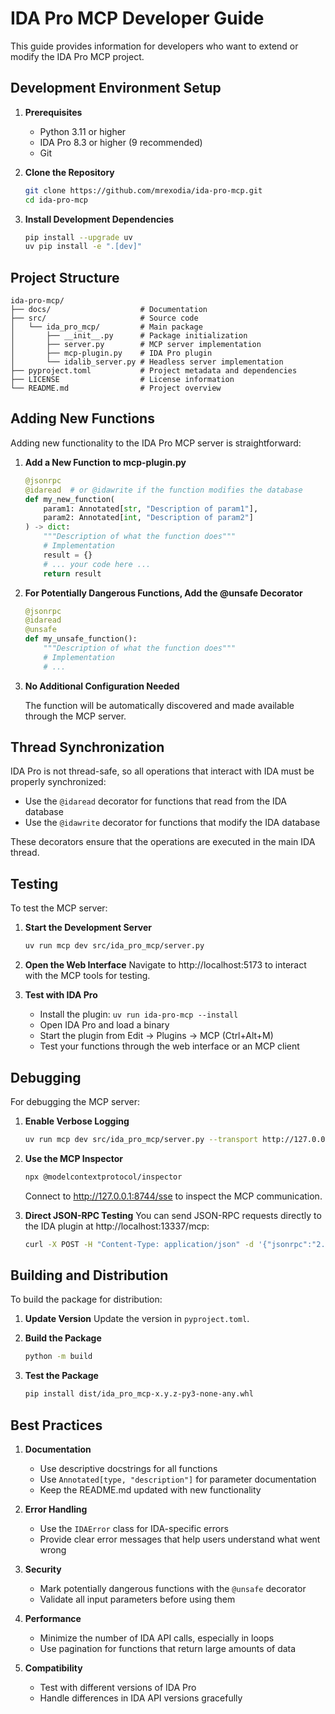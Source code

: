 # IDA Pro MCP Developer Guide

This guide provides information for developers who want to extend or modify the IDA Pro MCP project.

## Development Environment Setup

1. **Prerequisites**
   - Python 3.11 or higher
   - IDA Pro 8.3 or higher (9 recommended)
   - Git

2. **Clone the Repository**
   ```sh
   git clone https://github.com/mrexodia/ida-pro-mcp.git
   cd ida-pro-mcp
   ```

3. **Install Development Dependencies**
   ```sh
   pip install --upgrade uv
   uv pip install -e ".[dev]"
   ```

## Project Structure

```
ida-pro-mcp/
├── docs/                    # Documentation
├── src/                     # Source code
│   └── ida_pro_mcp/         # Main package
│       ├── __init__.py      # Package initialization
│       ├── server.py        # MCP server implementation
│       ├── mcp-plugin.py    # IDA Pro plugin
│       └── idalib_server.py # Headless server implementation
├── pyproject.toml           # Project metadata and dependencies
├── LICENSE                  # License information
└── README.md                # Project overview
```

## Adding New Functions

Adding new functionality to the IDA Pro MCP server is straightforward:

1. **Add a New Function to mcp-plugin.py**

   ```python
   @jsonrpc
   @idaread  # or @idawrite if the function modifies the database
   def my_new_function(
       param1: Annotated[str, "Description of param1"],
       param2: Annotated[int, "Description of param2"]
   ) -> dict:
       """Description of what the function does"""
       # Implementation
       result = {}
       # ... your code here ...
       return result
   ```

2. **For Potentially Dangerous Functions, Add the @unsafe Decorator**

   ```python
   @jsonrpc
   @idaread
   @unsafe
   def my_unsafe_function():
       """Description of what the function does"""
       # Implementation
       # ...
   ```

3. **No Additional Configuration Needed**

   The function will be automatically discovered and made available through the MCP server.

## Thread Synchronization

IDA Pro is not thread-safe, so all operations that interact with IDA must be properly synchronized:

- Use the `@idaread` decorator for functions that read from the IDA database
- Use the `@idawrite` decorator for functions that modify the IDA database

These decorators ensure that the operations are executed in the main IDA thread.

## Testing

To test the MCP server:

1. **Start the Development Server**
   ```sh
   uv run mcp dev src/ida_pro_mcp/server.py
   ```

2. **Open the Web Interface**
   Navigate to http://localhost:5173 to interact with the MCP tools for testing.

3. **Test with IDA Pro**
   - Install the plugin: `uv run ida-pro-mcp --install`
   - Open IDA Pro and load a binary
   - Start the plugin from Edit -> Plugins -> MCP (Ctrl+Alt+M)
   - Test your functions through the web interface or an MCP client

## Debugging

For debugging the MCP server:

1. **Enable Verbose Logging**
   ```sh
   uv run mcp dev src/ida_pro_mcp/server.py --transport http://127.0.0.1:8744
   ```

2. **Use the MCP Inspector**
   ```sh
   npx @modelcontextprotocol/inspector
   ```
   Connect to http://127.0.0.1:8744/sse to inspect the MCP communication.

3. **Direct JSON-RPC Testing**
   You can send JSON-RPC requests directly to the IDA plugin at http://localhost:13337/mcp:
   ```sh
   curl -X POST -H "Content-Type: application/json" -d '{"jsonrpc":"2.0","method":"get_metadata","params":[],"id":1}' http://localhost:13337/mcp
   ```

## Building and Distribution

To build the package for distribution:

1. **Update Version**
   Update the version in `pyproject.toml`.

2. **Build the Package**
   ```sh
   python -m build
   ```

3. **Test the Package**
   ```sh
   pip install dist/ida_pro_mcp-x.y.z-py3-none-any.whl
   ```

## Best Practices

1. **Documentation**
   - Use descriptive docstrings for all functions
   - Use `Annotated[type, "description"]` for parameter documentation
   - Keep the README.md updated with new functionality

2. **Error Handling**
   - Use the `IDAError` class for IDA-specific errors
   - Provide clear error messages that help users understand what went wrong

3. **Security**
   - Mark potentially dangerous functions with the `@unsafe` decorator
   - Validate all input parameters before using them

4. **Performance**
   - Minimize the number of IDA API calls, especially in loops
   - Use pagination for functions that return large amounts of data

5. **Compatibility**
   - Test with different versions of IDA Pro
   - Handle differences in IDA API versions gracefully

